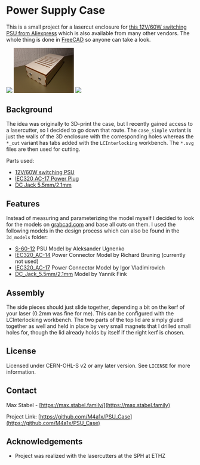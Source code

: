# Power Supply Case

This is a small project for a lasercut enclosure for [this 12V/60W switching PSU from Aliexpress](https://aliexpress.com/item/1005002728038351.html) which is also available from many other vendors. The whole thing is done in [FreeCAD](https://www.freecadweb.org/) so anyone can take a look.

<p float="left">
  <img src="./img/case_front.jpg" width="32%" />
  <img src="./img/case_back.jpg" width="32%" />
  <img src="./img/case_open.jpg" width="32%" />
</p>

## Background

The idea was originally to 3D-print the case, but I recently gained access to a lasercutter, so I decided to go down that route. The `case_simple` variant is just the walls of the 3D enclosure with the corresponding holes whereas the `*_cut` variant has tabs added with the `LCInterlocking` workbench. The `*.svg` files are then used for cutting.

Parts used:

* [12V/60W switching PSU](https://aliexpress.com/item/1005002728038351.html)
* [IEC320 AC-17 Power Plug](https://aliexpress.com/item/4000469723664.html)
* [DC Jack 5.5mm/2.1mm](https://aliexpress.com/item/32997585647.html)

## Features

Instead of measuring and parameterizing the model myself I decided to look for the models on [grabcad.com](GrabCAD) and base all cuts on them. I used the following models in the design process which can also be found in the `3d_models` folder:

* [S-60-12](https://grabcad.com/library/s-60-12-1) PSU Model by Aleksander Ugnenko
* [IEC320_AC-14](https://grabcad.com/library/iec320-c14-1) Power Connector Model by Richard Bruning (currently not used)
* [IEC320_AC-17](https://grabcad.com/library/ac-power-socket-3-pin-250v-10a-ac-17-iec3-c14-1) Power Connector Model by Igor Vladimirovich
* [DC_Jack_5.5mm/2.1mm](https://grabcad.com/library/dc-jack-5-5-x-2-1-mm-1) Model by Yannik Fink

## Assembly

The side pieces should just slide together, depending a bit on the kerf of your laser (0.2mm was fine for me). This can be configured with the LCInterlocking workbench. The two parts of the top lid are simply glued together as well and held in place by very small magnets that I drilled small holes for, though the lid already holds by itself if the right kerf is chosen.

## License

Licensed under CERN-OHL-S v2 or any later version. See `LICENSE` for more information.

## Contact

Max Stabel - [https://max.stabel.family/](https://max.stabel.family)

Project Link: [https://github.com/M4a1x/PSU_Case](https://github.com/M4a1x/PSU_Case)

## Acknowledgements

* Project was realized with the lasercutters at the SPH at ETHZ
